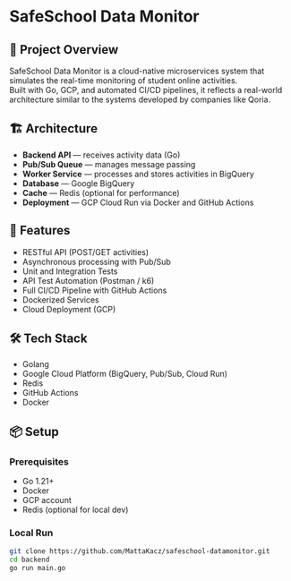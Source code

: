 # SafeSchool Data Monitor

## 📖 Project Overview

SafeSchool Data Monitor is a cloud-native microservices system that simulates the real-time monitoring of student online activities.  
Built with Go, GCP, and automated CI/CD pipelines, it reflects a real-world architecture similar to the systems developed by companies like Qoria.

## 🏗 Architecture

- **Backend API** — receives activity data (Go)
- **Pub/Sub Queue** — manages message passing
- **Worker Service** — processes and stores activities in BigQuery
- **Database** — Google BigQuery
- **Cache** — Redis (optional for performance)
- **Deployment** — GCP Cloud Run via Docker and GitHub Actions

## 🚀 Features

- RESTful API (POST/GET activities)
- Asynchronous processing with Pub/Sub
- Unit and Integration Tests
- API Test Automation (Postman / k6)
- Full CI/CD Pipeline with GitHub Actions
- Dockerized Services
- Cloud Deployment (GCP)

## 🛠 Tech Stack

- Golang
- Google Cloud Platform (BigQuery, Pub/Sub, Cloud Run)
- Redis
- GitHub Actions
- Docker

## 📦 Setup

### Prerequisites
- Go 1.21+
- Docker
- GCP account
- Redis (optional for local dev)

### Local Run

```bash
git clone https://github.com/MattaKacz/safeschool-datamonitor.git
cd backend
go run main.go
